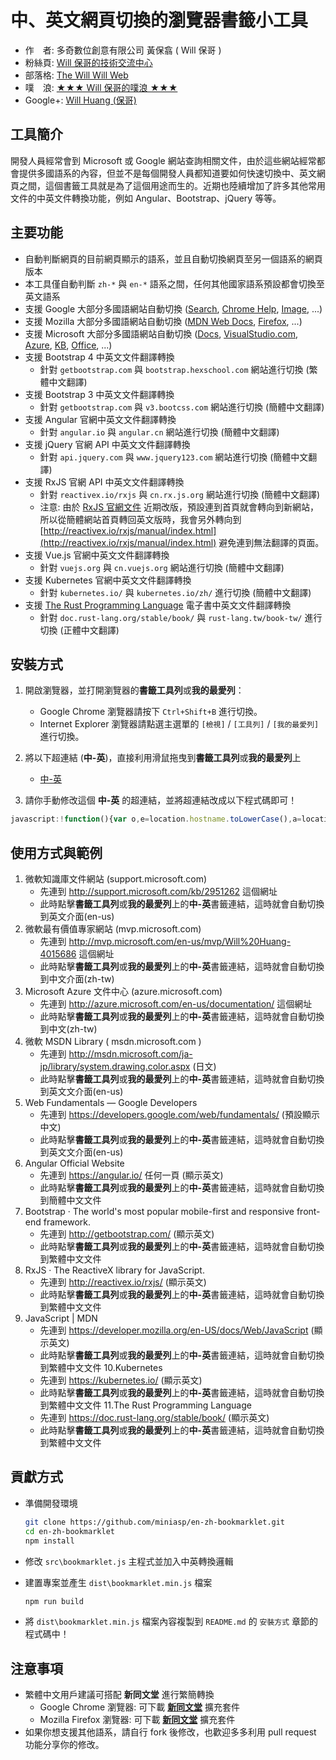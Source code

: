 # 中、英文網頁切換的瀏覽器書籤小工具

* 作　者: 多奇數位創意有限公司 黃保翕 ( Will 保哥 )
* 粉絲頁: [Will 保哥的技術交流中心](https://www.facebook.com/will.fans)
* 部落格: [The Will Will Web](http://blog.miniasp.com/)
* 噗　浪: [★★★ Will 保哥的噗浪 ★★★](http://www.plurk.com/willh/invite)
* Google+: [Will Huang (保哥)](https://plus.google.com/+WillHuang)

## 工具簡介

開發人員經常會到 Microsoft 或 Google 網站查詢相關文件，由於這些網站經常都會提供多國語系的內容，但並不是每個開發人員都知道要如何快速切換中、英文網頁之間，這個書籤工具就是為了這個用途而生的。近期也陸續增加了許多其他常用文件的中英文件轉換功能，例如 Angular、Bootstrap、jQuery 等等。

## 主要功能

* 自動判斷網頁的目前網頁顯示的語系，並且自動切換網頁至另一個語系的網頁版本
* 本工具僅自動判斷 `zh-*` 與 `en-*` 語系之間，任何其他國家語系預設都會切換至英文語系
* 支援 Google 大部分多國語網站自動切換 ([Search](http://www.google.com), [Chrome Help](https://support.google.com/chrome/), [Image](https://images.google.com/), ...)
* 支援 Mozilla 大部分多國語網站自動切換 ([MDN Web Docs](https://developer.mozilla.org/), [Firefox](https://www.mozilla.org/zh-TW/firefox/), ...)
* 支援 Microsoft 大部分多國語網站自動切換 ([Docs](https://docs.microsoft.com/), [VisualStudio.com](https://www.visualstudio.com/), [Azure](https://azure.microsoft.com), [KB](https://support.microsoft.com/), [Office](https://www.office.com/), ...)
* 支援 Bootstrap 4 中英文文件翻譯轉換
  * 針對 `getbootstrap.com` 與 `bootstrap.hexschool.com` 網站進行切換 (繁體中文翻譯)
* 支援 Bootstrap 3 中英文文件翻譯轉換
  * 針對 `getbootstrap.com` 與 `v3.bootcss.com` 網站進行切換 (簡體中文翻譯)
* 支援 Angular 官網中英文文件翻譯轉換
  * 針對 `angular.io` 與 `angular.cn` 網站進行切換 (簡體中文翻譯)
* 支援 jQuery 官網 API 中英文文件翻譯轉換
  * 針對 `api.jquery.com` 與 `www.jquery123.com` 網站進行切換 (簡體中文翻譯)
* 支援 RxJS 官網 API 中英文文件翻譯轉換
  * 針對 `reactivex.io/rxjs` 與 `cn.rx.js.org` 網站進行切換 (簡體中文翻譯)
  * 注意: 由於 [RxJS 官網文件](http://reactivex.io/rxjs/) 近期改版，預設連到首頁就會轉向到新網站，所以從簡體網站首頁轉回英文版時，我會另外轉向到 [http://reactivex.io/rxjs/manual/index.html](http://reactivex.io/rxjs/manual/index.html) 避免連到無法翻譯的頁面。
* 支援 Vue.js 官網中英文文件翻譯轉換
  * 針對 `vuejs.org` 與 `cn.vuejs.org` 網站進行切換 (簡體中文翻譯)
* 支援 Kubernetes 官網中英文文件翻譯轉換
  * 針對 `kubernetes.io/` 與 `kubernetes.io/zh/` 進行切換 (簡體中文翻譯)
* 支援 [The Rust Programming Language](https://doc.rust-lang.org/stable/book/) 電子書中英文文件翻譯轉換
  * 針對 `doc.rust-lang.org/stable/book/` 與 `rust-lang.tw/book-tw/` 進行切換 (正體中文翻譯)

## 安裝方式

1. 開啟瀏覽器，並打開瀏覽器的**書籤工具列**或**我的最愛列**：
   * Google Chrome 瀏覽器請按下 `Ctrl+Shift+B` 進行切換。
   * Internet Explorer 瀏覽器請點選主選單的 `[檢視]` / `[工具列]` / `[我的最愛列]` 進行切換。
2. 將以下超連結 (**中-英**)，直接利用滑鼠拖曳到**書籤工具列**或**我的最愛列**上

   * [中-英](https://www.facebook.com/will.fans)

3. 請你手動修改這個 **中-英** 的超連結，並將超連結改成以下程式碼即可！

```js
javascript:!function(){var o,e=location.hostname.toLowerCase(),a=location.href,t=location.pathname;if("https://getbootstrap.com/"!==a&&"http://getbootstrap.com/"!==a||(location.href="http://bootstrap.hexschool.com"),0<=a.indexOf("//getbootstrap.com/docs/3.3/")&&(location.href=a.replace(/getbootstrap\.com\/docs\/3\.3\//i,"v3.bootcss.com/")),0<=a.indexOf("//v3.bootcss.com/")&&(location.href=a.replace(/v3\.bootcss\.com\//i,"getbootstrap.com/docs/3.3/")),0<=a.indexOf("//bootstrap.hexschool.com/")&&(location.href=a.replace(/bootstrap\.hexschool\.com/i,"getbootstrap.com")),0<=a.indexOf("//getbootstrap.com/docs/4.0/")&&(location.href=a.replace(/http(s?)\:\/\/getbootstrap\.com/i,"http://bootstrap.hexschool.com")),0<=a.indexOf("//doc.rust-lang.org/stable/book/")&&(location.href=a.replace(/\/\/doc\.rust\-lang\.org\/stable\/book\//i,"//rust-lang.tw/book-tw/")),0<=a.indexOf("//rust-lang.tw/book-tw/")&&(location.href=a.replace(/\/\/rust\-lang\.tw\/book\-tw\//i,"//doc.rust-lang.org/stable/book/")),0<=a.indexOf("//angular.io/")&&(location.href=a.replace(/angular\.io/i,"angular.tw")),0<=a.indexOf("//angular.tw/")&&(location.href=a.replace(/angular\.tw/i,"angular.io")),0<=a.indexOf("//www.jquery123.com/")&&(location.href=a.replace(/www\.jquery123\.com/i,"api.jquery.com")),0<=a.indexOf("//api.jquery.com/")&&(location.href=a.replace(/http(s?)\:\/\/api\.jquery\.com/i,"http://www.jquery123.com")),0<=a.indexOf("//reactivex.io/rxjs/")&&(location.href=a.replace(/reactivex\.io\/rxjs/i,"cn.rx.js.org")),0<=a.indexOf("//cn.rx.js.org/")){if("https://cn.rx.js.org/"==a)return location.href="http://reactivex.io/rxjs/manual/index.html";location.href=a.replace(/https:\/\/cn\.rx\.js\.org/i,"http://reactivex.io/rxjs")}0<=a.indexOf("//vuejs.org/")&&(location.href=a.replace(/vuejs\.org/i,"cn.vuejs.org")),0<=a.indexOf("//cn.vuejs.org/")&&(location.href=a.replace(/cn\.vuejs\.org/i,"vuejs.org")),0<=e.indexOf("google.com")&&(-1==(o=location.search.indexOf("hl="))?0==location.search.indexOf("?")?location.search+="&hl=en-us":location.search+="?hl=en-us":"en"==location.search.substr(o+3,2)?location.search=location.search.replace(/hl=(\w\w)(-\w+)?/i,"hl=zh-Hant"):location.search=location.search.replace(/hl=(\w\w)(-\w+)?/i,"hl=en-us")),0<=e.indexOf("mozilla.org")&&(0<=t.search(/^\/(en)(-\w\w)?(\/)?(.*)/i)?location.pathname=t.replace(/^\/en(-\w\w)?\//i,"/zh-tw/"):location.pathname=t.replace(/^\/\w\w(-\w\w)?\//i,"/en-us/")),0<=e.indexOf("kubernetes.io")&&(0<=t.search(/^(?=\/zh\/).{4}/)?location.pathname=t.replace(/^(?=\/zh\/).{4}/i,"/"):location.pathname=t.replace(/^((?!\/zh\/).{0,4})/i,"/zh$1")),(0<=e.indexOf("microsoft.com")||0<=e.indexOf("office.com")||0<=e.indexOf("visualstudio.com"))&&(o=t.search(/^\/kb\/\d+/i),0<=e.indexOf("support.microsoft.com")&&0<=o?0<=t.search(/^\/kb\/\d+\/?$/i)?location.pathname=t.replace(/^(\/kb\/\d+)(\/)?(\w\w-\w\w)?$/i,"$1/en-us"):0<=t.search(/^\/kb\/\d+\/(\w\w)(-\w\w)?/i)?0<=t.search(/^(\/kb\/\d+\/)en(-\w\w)?$/i)?location.pathname=t.replace(/^(\/kb\/\d+\/)en(-\w\w)?$/i,"$1zh-tw"):location.pathname=t.replace(/^(\/kb\/\d+\/)\w\w(-\w\w)?$/i,"$1en-us"):location.pathname=t.replace(/^(\/kb\/\d+)(\/\w\w-\w\w)?$/i,"$1/en-us"):0<=t.search(/^\/(\w\w)(-\w\w)?\/?/i)&&(0<=t.search(/^\/(en)(-\w\w)?(\/)?(.*)/i)?location.pathname=t.replace(/^\/(en)(-\w\w)?(\/)?(.*)/i,"/zh-tw$3$4"):location.pathname=t.replace(/^\/(\w\w)(-\w\w)?(\/)?(.*)/i,"/en-us$3$4")))}();
```

## 使用方式與範例

1. 微軟知識庫文件網站 (support.microsoft.com)
   * 先連到 http://support.microsoft.com/kb/2951262 這個網址
   * 此時點擊**書籤工具列**或**我的最愛列**上的**中-英**書籤連結，這時就會自動切換到英文介面(en-us)
2. 微軟最有價值專家網站 (mvp.microsoft.com)
   * 先連到 http://mvp.microsoft.com/en-us/mvp/Will%20Huang-4015686 這個網址
   * 此時點擊**書籤工具列**或**我的最愛列**上的**中-英**書籤連結，這時就會自動切換到中文介面(zh-tw)
3. Microsoft Azure 文件中心 (azure.microsoft.com)
   * 先連到 http://azure.microsoft.com/en-us/documentation/ 這個網址
   * 此時點擊**書籤工具列**或**我的最愛列**上的**中-英**書籤連結，這時就會自動切換到中文(zh-tw)
4. 微軟 MSDN Library ( msdn.microsoft.com )
   * 先連到 http://msdn.microsoft.com/ja-jp/library/system.drawing.color.aspx (日文)
   * 此時點擊**書籤工具列**或**我的最愛列**上的**中-英**書籤連結，這時就會自動切換到英文文介面(en-us)
5. Web Fundamentals — Google Developers
   * 先連到 https://developers.google.com/web/fundamentals/ (預設顯示中文)
   * 此時點擊**書籤工具列**或**我的最愛列**上的**中-英**書籤連結，這時就會自動切換到英文文介面(en-us)
6. Angular Official Website
   * 先連到 https://angular.io/ 任何一頁 (顯示英文)
   * 此時點擊**書籤工具列**或**我的最愛列**上的**中-英**書籤連結，這時就會自動切換到簡體中文文件
7. Bootstrap · The world's most popular mobile-first and responsive front-end framework.
   * 先連到 http://getbootstrap.com/ (顯示英文)
   * 此時點擊**書籤工具列**或**我的最愛列**上的**中-英**書籤連結，這時就會自動切換到繁體中文文件
8. RxJS · The ReactiveX library for JavaScript.
   * 先連到 http://reactivex.io/rxjs/ (顯示英文)
   * 此時點擊**書籤工具列**或**我的最愛列**上的**中-英**書籤連結，這時就會自動切換到繁體中文文件
9. JavaScript | MDN
   * 先連到 https://developer.mozilla.org/en-US/docs/Web/JavaScript (顯示英文)
   * 此時點擊**書籤工具列**或**我的最愛列**上的**中-英**書籤連結，這時就會自動切換到繁體中文文件
10.Kubernetes
   * 先連到 https://kubernetes.io/ (顯示英文)
   * 此時點擊**書籤工具列**或**我的最愛列**上的**中-英**書籤連結，這時就會自動切換到繁體中文文件
11.The Rust Programming Language
   * 先連到 https://doc.rust-lang.org/stable/book/ (顯示英文)
   * 此時點擊**書籤工具列**或**我的最愛列**上的**中-英**書籤連結，這時就會自動切換到繁體中文文件

## 貢獻方式

* 準備開發環境

   ```sh
   git clone https://github.com/miniasp/en-zh-bookmarklet.git
   cd en-zh-bookmarklet
   npm install
   ```

* 修改 `src\bookmarklet.js` 主程式並加入中英轉換邏輯

* 建置專案並產生 `dist\bookmarklet.min.js` 檔案

   ```sh
   npm run build
   ```

* 將 `dist\bookmarklet.min.js` 檔案內容複製到 `README.md` 的 `安裝方式` 章節的程式碼中！

## 注意事項

* 繁體中文用戶建議可搭配 **新同文堂** 進行繁簡轉換
  * Google Chrome 瀏覽器: 可下載 **[新同文堂](https://chrome.google.com/webstore/detail/new-tong-wen-tang/ldmgbgaoglmaiblpnphffibpbfchjaeg?hl=zh-TW)** 擴充套件
  * Mozilla Firefox 瀏覽器: 可下載 **[新同文堂](https://addons.mozilla.org/zh-TW/firefox/addon/new_tongwentang/)** 擴充套件
* 如果你想支援其他語系，請自行 fork 後修改，也歡迎多多利用 pull request 功能分享你的修改。
